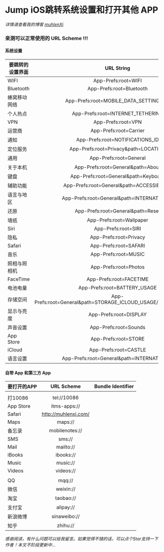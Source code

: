 # Jump iOS跳转系统设置和打开其他 APP

*详情请查看我的博客 [muhlenXi](http://muhlenxi.com/2017/03/07/iOS%E8%B7%B3%E8%BD%AC%E7%B3%BB%E7%BB%9F%E8%AE%BE%E7%BD%AE%E5%92%8C%E6%89%93%E5%BC%80%E5%85%B6%E4%BB%96APP/)*

### 亲测可以正常使用的 URL Scheme !!!

#### 系统设置

| 要跳转的设置界面  | URL String    | 备注  |
| ------------- |:-------------:| -----:|
| WIFI | App-Prefs:root=WIFI |
| Bluetooth | App-Prefs:root=Bluetooth |
| 蜂窝移动网络 | App-Prefs:root=MOBILE_DATA_SETTINGS_ID |
| 个人热点 | App-Prefs:root=INTERNET_TETHERING |
| VPN | App-Prefs:root=VPN |
| 运营商| App-Prefs:root=Carrier |
| 通知 | App-Prefs:root=NOTIFICATIONS_ID |
| 定位服务 | App-Prefs:root=Privacy&path=LOCATION |
| 通用 | App-Prefs:root=General |
| 关于本机 | App-Prefs:root=General&path=About |
| 键盘 | App-Prefs:root=General&path=Keyboard |
| 辅助功能 | App-Prefs:root=General&path=ACCESSIBILITY |
| 语言与地区 | App-Prefs:root=General&path=INTERNATIONAL |
| 还原 | App-Prefs:root=General&path=Reset |
| 墙纸 | App-Prefs:root=Wallpaper |
| Siri | App-Prefs:root=SIRI |
| 隐私 | App-Prefs:root=Privacy |
| Safari | App-Prefs:root=SAFARI |
| 音乐 | App-Prefs:root=MUSIC |
| 照相与照相机 | App-Prefs:root=Photos |
| FaceTime | App-Prefs:root=FACETIME |
| 电池电量 | App-Prefs:root=BATTERY_USAGE |
| 存储空间 | App-Prefs:root=General&path=STORAGE_ICLOUD_USAGE/DEVICE_STORAGE |
| 显示与亮度 |App-Prefs:root=DISPLAY |
| 声音设置 | App-Prefs:root=Sounds |
| App Store | App-Prefs:root=STORE |
| iCloud | App-Prefs:root=CASTLE |
| 语言设置 | App-Prefs:root=General&path=INTERNATIONAL |

#### 自带 App 和第三方 App

| 要打开的APP     | URL Scheme    | Bundle Identifier  |
| ------------- |:-------------:| -----:|
|  |  |  |
| 打10086 | tel://10086 |  |
| App Store | itms-apps:// |  |
| Safari | http://muhlenxi.com/ |  |
| Maps | maps:// |  |
| 备忘录 | mobilenotes:// |  |
| SMS | sms:// |  |
| Mail | mailto:// |  |
| iBooks | ibooks:// |  |
| Music |  music:// |  |
| Videos | videos:// |  |
|  |  |
| QQ | mqq:// |  |
|微信 | weixin:// ||
| 淘宝 | taobao://||
| 支付宝 | alipay:// | |
| 新浪微博 | sinaweibo:// | |
|知乎| zhihu://| |

*感谢阅读，有什么问题可以给我留言。如果觉得不错的话，可以点个Star支持一下作者！本文不阶段更新中...*
